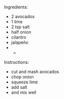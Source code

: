 Ingredients:
- 2 avocados
- 1 lime
- 2 tsp salt
- half onion
- cilantro
- jalapeño 
- - 
Instructions:
- cut and mash avocados
- chop onion
- squeeze lime
- add salt
- and mix well
